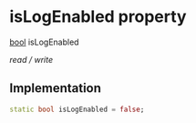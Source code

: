 


# isLogEnabled property






[bool](https://api.flutter.dev/flutter/dart-core/bool-class.html) isLogEnabled
  
_read / write_






## Implementation

```dart
static bool isLogEnabled = false;


```







